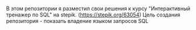 В этом репозитории я разместил свои решения к курсу "Интерактивный тренажер по SQL" на stepik. (https://stepik.org/63054)
Цель создания репозитория - показать владение языком запросов SQL
